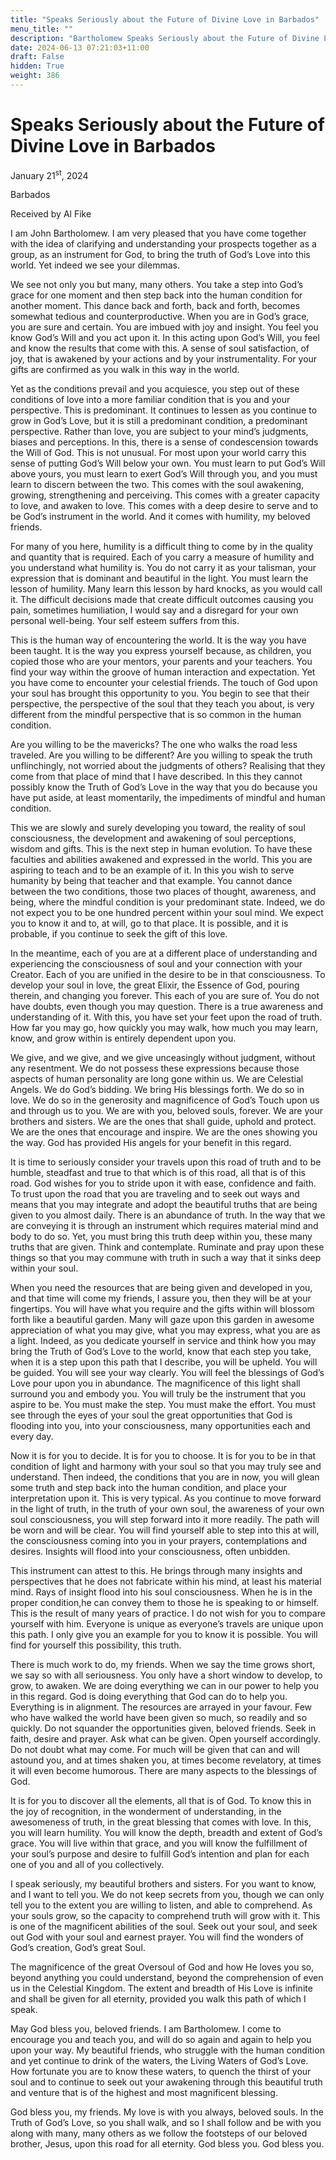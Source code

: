 ```yaml
---
title: "Speaks Seriously about the Future of Divine Love in Barbados"
menu_title: ""
description: "Bartholomew Speaks Seriously about the Future of Divine Love in Barbados"
date: 2024-06-13 07:21:03+11:00
draft: False
hidden: True
weight: 386
---
```

# Speaks Seriously about the Future of Divine Love in Barbados

January 21<sup>st</sup>, 2024

Barbados

Received by Al Fike 


I am John Bartholomew. I am very pleased that you have come together with the idea of clarifying and understanding your prospects together as a group, as an instrument for God, to bring the truth of God’s Love into this world. Yet indeed we see your dilemmas. 

We see not only you but many, many others. You take a step into God’s grace for one moment and then step back into the human condition for another moment. This dance back and forth, back and forth, becomes somewhat tedious and counterproductive. When you are in God’s grace, you are sure and certain. You are imbued with joy and insight. You feel you know God’s Will and you act upon it. In this acting upon God’s Will, you feel and know the results that come with this. A sense of soul satisfaction, of joy, that is awakened by your actions and by your instrumentality. For your gifts are confirmed as you walk in this way in the world. 

Yet as the conditions prevail and you acquiesce, you step out of these conditions of love into a more familiar condition that is you and your perspective. This is predominant. It continues to lessen as you continue to grow in God’s Love, but it is still a predominant condition, a predominant perspective. Rather than love, you are subject to your mind’s judgments, biases and perceptions. In this, there is a sense of condescension towards the Will of God. This is not unusual. For most upon your world carry this sense of putting God’s Will below your own. You must learn to put God’s Will above yours, you must learn to exert God’s Will through you, and you must learn to discern between the two. This comes with the soul awakening, growing, strengthening and perceiving. This comes with a greater capacity to love, and awaken to love. This comes with a deep desire to serve and to be God’s instrument in the world. And it comes with humility, my beloved friends. 

For many of you here, humility is a difficult thing to come by in the quality and quantity that is required. Each of you carry a measure of humility and you understand what humility is. You do not carry it as your talisman, your expression that is dominant and beautiful in the light. You must learn the lesson of humility. Many learn this lesson by hard knocks, as you would call it. The difficult decisions made that create difficult outcomes causing you pain, sometimes humiliation, I would say and a disregard for your own personal well-being. Your self esteem suffers from this. 

This is the human way of encountering the world. It is the way you have been taught. It is the way you express yourself because, as children, you copied those who are your mentors, your parents and your teachers. You find your way within the groove of human interaction and expectation. Yet you have come to encounter your celestial friends. The touch of God upon your soul has brought this opportunity to you. You begin to see that their perspective, the perspective of the soul that they teach you about, is very different from the mindful perspective that is so common in the human condition. 

Are you willing to be the mavericks? The one who walks the road less traveled. Are you willing to be different? Are you willing to speak the truth unflinchingly, not worried about the judgments of others? Realising that they come from that place of mind that I have described. In this they cannot possibly know the Truth of God’s Love in the way that you do because you have put aside, at least momentarily, the impediments of mindful and human condition. 

This we are slowly and surely developing you toward, the reality of soul consciousness, the development and awakening of soul perceptions, wisdom and gifts. This is the next step in human evolution. To have these faculties and abilities awakened and expressed in the world. This you are aspiring to teach and to be an example of it. In this you wish to serve humanity by being that teacher and that example. You cannot dance between the two conditions, those two places of thought, awareness, and being, where the mindful condition is your predominant state. Indeed, we do not expect you to be one hundred percent within your soul mind. We expect you to know it and to, at will, go to that place. It is possible, and it is probable, if you continue to seek the gift of this love. 

In the meantime, each of you are at a different place of understanding and experiencing the consciousness of soul and your connection with your Creator. Each of you are unified in the desire to be in that consciousness. To develop your soul in love, the great Elixir, the Essence of God, pouring therein, and changing you forever. This each of you are sure of. You do not have doubts, even though you may question. There is a true awareness and understanding of it. With this, you have set your feet upon the road of truth. How far you may go, how quickly you may walk, how much you may learn, know, and grow within is entirely dependent upon you. 

We give, and we give, and we give unceasingly without judgment, without any resentment. We do not possess these expressions because those aspects of human personality are long gone within us. We are Celestial Angels. We do God’s bidding. We bring His blessings forth. We do so in love. We do so in the generosity and magnificence of God’s Touch upon us and through us to you. We are with you, beloved souls, forever. We are your brothers and sisters. We are the ones that shall guide, uphold and protect. We are the ones that encourage and inspire. We are the ones showing you the way. God has provided His angels for your benefit in this regard. 

It is time to seriously consider your travels upon this road of truth and to be humble, steadfast and true to that which is of this road, all that is of this road. God wishes for you to stride upon it with ease, confidence and faith. To trust upon the road that you are traveling and to seek out ways and means that you may integrate and adopt the beautiful truths that are being given to you almost daily. There is an abundance of truth. In the way that we are conveying it is through an instrument which requires material mind and body to do so. Yet, you must bring this truth deep within you, these many truths that are given. Think and contemplate. Ruminate and pray upon these things so that you may commune with truth in such a way that it sinks deep within your soul. 

When you need the resources that are being given and developed in you, and that time will come my friends, I assure you, then they will be at your fingertips. You will have what you require and the gifts within will blossom forth like a beautiful garden. Many will  gaze upon this garden in awesome appreciation of what you may give, what you may express, what you are as a light. 
Indeed, as you dedicate yourself in service and think how you may bring the Truth of God’s Love to the world, know that each step you take, when it is a step upon this path that I describe, you will be upheld. You will be guided. You will see your way clearly. You will feel the blessings of God’s Love pour upon you in abundance. The magnificence of this light shall surround you and embody you. You will truly be the instrument that you aspire to be. You must make the step. You must make the effort. You must see through the eyes of your soul the great opportunities that God is flooding into you, into your consciousness, many opportunities each and every day. 

Now it is for you to decide. It is for you to choose. It is for you to be in that condition of light and harmony with your soul so that you may truly see and understand. Then indeed, the conditions that you are in now, you will glean some truth and step back into the human condition, and place your interpretation upon it. This is very typical. As you continue to move forward in the light of truth, in the truth of your own soul, the awareness of your own soul consciousness, you will step forward into it more readily. The path will be worn and will be clear. You will find yourself able to step into this at will, the consciousness coming into you in your prayers, contemplations and desires. Insights will flood into your consciousness, often unbidden. 

This instrument can attest to this. He brings through many insights and perspectives that he does not fabricate within his mind, at least his material mind. Rays of insight flood into his soul consciousness. When he is in the proper condition,he  can convey them to those he is speaking to or himself. This is the result of many years of practice. I do not wish for you to compare yourself with him. Everyone is unique as everyone’s travels are unique upon this path. I only give you an example for you to know it is possible. You will find for yourself this possibility, this truth. 

There is much work to do, my friends. When we say the time grows short, we say so with all seriousness. You only have a short window to develop, to grow, to awaken. We are doing everything we can in our power to help you in this regard. God is doing everything that God can do to help you. Everything is in alignment. The resources are arrayed in your favour. Few who have walked the world have been given so much, so readily and so quickly. Do not squander the opportunities given, beloved friends. Seek in faith, desire and prayer. Ask what can be given. Open yourself accordingly. Do not doubt what may come. For much will be given that can and will astound you, and at times shaken you, at times become revelatory, at times it will even become humorous. There are many aspects to the blessings of God.

It is for you to discover all the elements, all that is of God. To know this in the joy of recognition, in the wonderment of understanding, in the awesomeness of truth, in the great blessing that comes with love. In this, you will learn humility. You will know the depth, breadth and extent of God’s grace. You will live within that grace, and you will know the fulfillment of your soul’s purpose and desire to fulfill God’s intention and plan for each one of you and all of you collectively. 

I speak seriously, my beautiful brothers and sisters. For you want to know, and I want to tell you. We do not keep secrets from you, though we can only tell you to the extent you are willing to listen, and able to comprehend. As your souls grow, so the capacity to comprehend truth will grow with it. This is one of the magnificent abilities of the soul. Seek out your soul, and seek out God with your soul and earnest prayer. You will find the wonders of God’s creation, God’s great Soul. 

The magnificence of the great Oversoul of God and how He loves you so, beyond anything you could understand, beyond the comprehension of even us in the Celestial Kingdom. The extent and breadth of His Love is infinite and shall be given for all eternity, provided you walk this path of which I speak. 

May God bless you, beloved friends. I am Bartholomew. I come to encourage you and teach you, and will do so again and again to help you upon your way. My beautiful friends, who struggle with the human condition and yet continue to drink of the waters, the Living Waters of God’s Love. How fortunate you are to know these waters, to quench the thirst of your soul and to continue to seek out your awakening through this beautiful truth and venture that is of the highest and most magnificent blessing. 

God bless you, my friends. My love is with you always, beloved souls. In the Truth of God’s Love, so you shall walk, and so I shall follow and be with you along with many, many others as we follow the footsteps of our beloved brother, Jesus, upon this road for all eternity. God bless you. God bless you. 